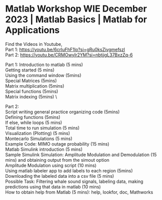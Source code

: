 # Matlab Workshop WIE December 2023 | Matlab Basics | Matlab for Applications

Find the Videos in Youtube, \
Part 1: https://youtu.be/6crIuFhF1lo?si=gRu0ksZivgmefszl \
Part 2: https://youtu.be/CRMOwyIr2YM?si=nbtjjgL37BxzZq-6


Part 1: 
Introduction to matlab (5 mins) \
Getting started (5 mins) \
Using the command window (5mins) \
Special Matrices (5mins) \
Matrix multiplication (5mins) \
Special functions (5mins) \
Matrix indexing (5mins) \


Part 2: \
Script writing general practice organizing code (5mins) \
Defining functions (5mins) \
If else, while loops (5 mins) \
Total time to run simulation (5 mins) \
Visualization (Plotting) (5 mins) \
Montecarlo Simulations (5 mins) \
Example Code: MIMO outage probability (15 mins) \
Matlab Simulink introduction (5 mins) \
Sample Simulink Simulation: Amplitude Modulation and Demodulation (15 mins) and obtaining output from the simout option \
Amplitude Modulation using script (10 mins) \
Using matlab labeler app to add labels to each region (5mins) \
Downloading the labeled data into a csv file (5 mins) \
Possible Task: Filtering whale sound signals, labeling data, making predictions using that data in matlab (10 mins) \
How to obtain help from Matlab (5 mins): help, lookfor, doc, Mathworks 
